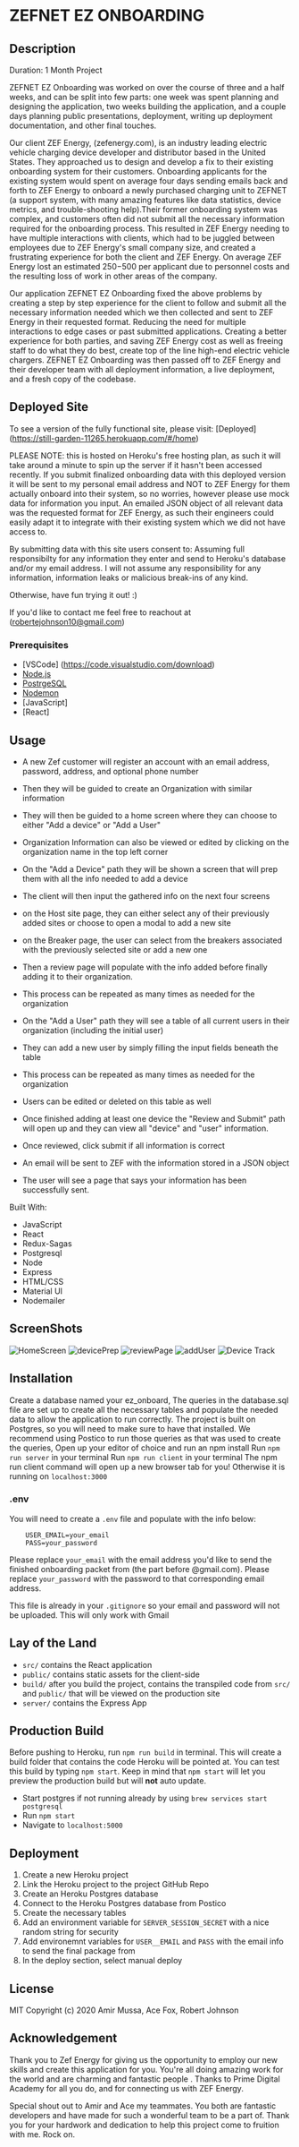 # ZEFNET EZ ONBOARDING

## Description
Duration: 1 Month Project

ZEFNET EZ Onboarding was worked on over the course of three and a half weeks, and can be split into few parts: one week was spent planning and designing the application, two weeks building the application, and a couple days planning public presentations, deployment, writing up deployment documentation, and other final touches.

Our client ZEF Energy, (zefenergy.com), is an industry leading electric vehicle charging device developer and distributor based in the United States. They approached us to design and develop a fix to their existing onboarding system for their customers. Onboarding applicants for the existing system would spent on average four days sending emails back and forth to ZEF Energy to onboard a newly purchased charging unit to ZEFNET (a support system, with many amazing features like data statistics, device metrics, and trouble-shooting help).Their former onboarding system was complex, and customers often did not submit all the necessary information required for the onboarding process. This resulted in ZEF Energy needing to have multiple interactions with clients, which had to be juggled between employees due to ZEF Energy's small company size, and created a frustrating experience for both the client and ZEF Energy. On average ZEF Energy lost an estimated 250$-500$ per applicant due to personnel costs and the resulting loss of work in other areas of the company.

Our application ZEFNET EZ Onboarding fixed the above problems by creating a step by step experience for the client to follow and submit all the necessary information needed which we then collected and sent to ZEF Energy in their requested format. Reducing the need for multiple interactions to edge cases or past submitted applications. Creating a better experience for both parties, and saving ZEF Energy cost as well as freeing staff to do what they do best, create top of the line high-end electric vehicle chargers. ZEFNET EZ Onboarding was then passed off to ZEF Energy and their developer team with all deployment information, a live deployment, and a fresh copy of the codebase.

## Deployed Site

To see a version of the fully functional site, please visit: [Deployed] (https://still-garden-11265.herokuapp.com/#/home) 

PLEASE NOTE: this is hosted on Heroku's free hosting plan, as such it will take around a minute to spin up the server if it hasn't been accessed recently. If you submit finalized onboarding data with this deployed version it will be sent to my personal email address and NOT to ZEF Energy for them actually onboard into their system, so no worries, however please use mock data for information you input. An emailed JSON object of all relevant data was the requested format for ZEF Energy, as such their engineers could easily adapt it to integrate with their existing system which we did not have access to.

By submitting data with this site users consent to:
Assuming full responsibilty for any information they enter and send to Heroku's database and/or my email address. I will not assume any responsibility for any information, information leaks or malicious break-ins of any kind. 

Otherwise, have fun trying it out! :) 

If you'd like to contact me feel free to reachout at (robertejohnson10@gmail.com) 

### Prerequisites

- [VSCode] (https://code.visualstudio.com/download)
- [Node.js](https://nodejs.org/en/)
- [PostrgeSQL](https://www.postgresql.org/)
- [Nodemon](https://nodemon.io/)
- [JavaScript]
- [React]

## Usage

- A new Zef customer will register an account with an email address, password, address, and optional phone number
- Then they will be guided to create an Organization with similar information
- They will then be guided to a home screen where they can choose to either "Add a device" or "Add a User"
- Organization Information can also be viewed or edited by clicking on the organization name in the top left corner

- On the "Add a Device" path they will be shown a screen that will prep them with all the info needed to add a device
- The client will then input the gathered info on the next four screens
- on the Host site page, they can either select any of their previously added sites or choose to open a modal to add a new site
- on the Breaker page, the user can select from the breakers associated with the previously selected site or add a new one
- Then a review page will populate with the info added before finally adding it to their organization.
- This process can be repeated as many times as needed for the organization

- On the "Add a User" path they will see a table of all current users in their organization (including the initial user)
- They can add a new user by simply filling the input fields beneath the table
- This process can be repeated as many times as needed for the organization
- Users can be edited or deleted on this table as well

- Once finished adding at least one device the "Review and Submit" path will open up and they can view all "device" and "user" information.
- Once reviewed, click submit if all information is correct
- An email will be sent to ZEF with the information stored in a JSON object
- The user will see a page that says your information has been successfully sent. 

Built With:
- JavaScript
- React
- Redux-Sagas
- Postgresql
- Node
- Express
- HTML/CSS
- Material UI
- Nodemailer

## ScreenShots

![HomeScreen](/images/homeScreen.jpeg)
![devicePrep](/images/devicePrep.png)
![reviewPage](/images/reviewPage.png)
![addUser](/images/addUser.gif)
![Device Track](/images/AddDevice.gif)

## Installation
Create a database named your ez_onboard,
The queries in the database.sql file are set up to create all the necessary tables and populate the needed data to allow the application to run correctly. The project is built on Postgres, so you will need to make sure to have that installed. We recommend using Postico to run those queries as that was used to create the queries,
Open up your editor of choice and run an npm install
Run `npm run server` in your terminal
Run `npm run client` in your terminal
The npm run client command will open up a new browser tab for you!
Otherwise it is running on `localhost:3000`

### .env
You will need to create a `.env` file and populate with the info below: 
            
        USER_EMAIL=your_email
        PASS=your_password

Please replace `your_email` with the email address you'd like to send the finished onboarding packet from (the part before @gmail.com).
Please replace `your_password` with the password to that corresponding email address.

This file is already in your `.gitignore` so your email and password will not be uploaded.
This will only work with Gmail

## Lay of the Land

* `src/` contains the React application
* `public/` contains static assets for the client-side
* `build/` after you build the project, contains the transpiled code from `src/` and `public/` that will be viewed on the production site
* `server/` contains the Express App

## Production Build

Before pushing to Heroku, run `npm run build` in terminal. This will create a build folder that contains the code Heroku will be pointed at. You can test this build by typing `npm start`. Keep in mind that `npm start` will let you preview the production build but will **not** auto update.

* Start postgres if not running already by using `brew services start postgresql`
* Run `npm start`
* Navigate to `localhost:5000`

## Deployment

1. Create a new Heroku project
2. Link the Heroku project to the project GitHub Repo
3. Create an Heroku Postgres database
4. Connect to the Heroku Postgres database from Postico
5. Create the necessary tables
6. Add an environment variable for `SERVER_SESSION_SECRET` with a nice random string for security
7. Add environemnt variables for `USER__EMAIL` and `PASS` with the email info to send the final package from 
8. In the deploy section, select manual deploy

## License
MIT Copyright (c) 2020 Amir Mussa, Ace Fox, Robert Johnson

## Acknowledgement
Thank you to Zef Energy for giving us the opportunity to employ our new skills and create this application for you. You're all doing amazing work for the world and are charming and fantastic people
.
Thanks to Prime Digital Academy for all you do, and for connecting us with ZEF Energy.

Special shout out to Amir and Ace my teammates. You both are fantastic developers and have made for such a wonderful team to be a part of. Thank you for your hardwork and dedication to help this project come to fruition with me. Rock on.